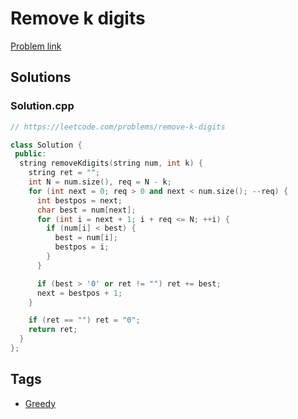 # Remove k digits

[Problem link](https://leetcode.com/problems/remove-k-digits)

## Solutions


### Solution.cpp
```cpp
// https://leetcode.com/problems/remove-k-digits

class Solution {
 public:
  string removeKdigits(string num, int k) {
    string ret = "";
    int N = num.size(), req = N - k;
    for (int next = 0; req > 0 and next < num.size(); --req) {
      int bestpos = next;
      char best = num[next];
      for (int i = next + 1; i + req <= N; ++i) {
        if (num[i] < best) {
          best = num[i];
          bestpos = i;
        }
      }

      if (best > '0' or ret != "") ret += best;
      next = bestpos + 1;
    }

    if (ret == "") ret = "0";
    return ret;
  }
};
```
## Tags

* [Greedy](/Collections/greedy.md#greedy)
